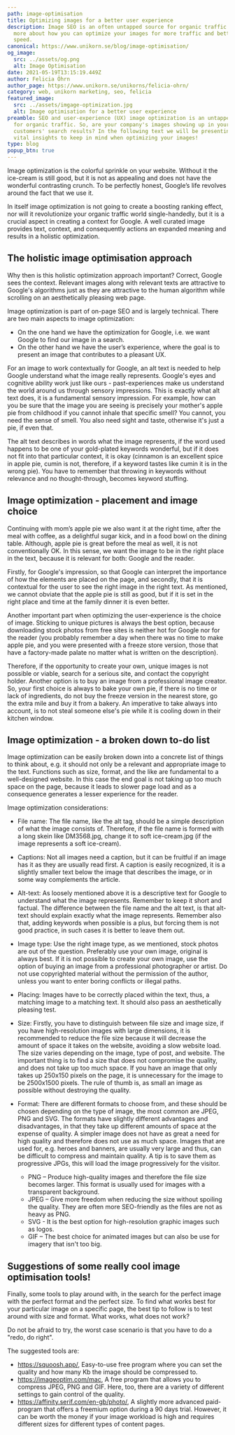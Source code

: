 ```yaml
---
path: image-optimisation
title: Optimizing images for a better user experience
description: Image SEO is an often untapped source for organic traffic. Read
  more about how you can optimize your images for more traffic and better page
  speed.
canonical: https://www.unikorn.se/blog/image-optimisation/
og_image:
  src: ../assets/og.png
  alt: Image Optimisation
date: 2021-05-19T13:15:19.449Z
author: Felicia Öhrn
author_page: https://www.unikorn.se/unikorns/felicia-ohrn/
category: web, unikorn marketing, seo, felicia
featured_image:
  src: ../assets/imgage-optimization.jpg
  alt: Image optimisation for a better user experience
preamble: SEO and user-experience (UX) image optimization is an untapped source
  for organic traffic. So, are your company's images showing up in your
  customers' search results? In the following text we will be presenting some
  vital insights to keep in mind when optimizing your images!
type: blog
popup_btn: true
---
```

Image optimization is the colorful sprinkle on your website. Without it the ice-cream is still good, but it is not as appealing and does not have the wonderful contrasting crunch. To be perfectly honest, Google’s life revolves around the fact that we use it.

In itself image optimization is not going to create a boosting ranking effect, nor will it revolutionize your organic traffic world single-handedly, but it is a crucial aspect in creating a context for Google. A well curated image provides text, context, and consequently actions an expanded meaning and results in a holistic optimization.

## The holistic image optimisation approach

Why then is this holistic optimization approach important? Correct, Google sees the context. Relevant images along with relevant texts are attractive to Google's algorithms just as they are attractive to the human algorithm while scrolling on an aesthetically pleasing web page.

Image optimization is part of on-page SEO and is largely technical. There are two main aspects to image optimization:

* On the one hand we have the optimization for Google, i.e. we want Google to find our image in a search.
* On the other hand we have the user’s experience, where the goal is to present an image that contributes to a pleasant UX.

For an image to work contextually for Google, an alt text is needed to help Google understand what the image really represents. Google's eyes and cognitive ability work just like ours - past-experiences make us understand the world around us through sensory impressions. This is exactly what alt text does, it is a fundamental sensory impression. For example, how can you be sure that the image you are seeing is precisely your mother's apple pie from childhood if you cannot inhale that specific smell? You cannot, you need the sense of smell. You also need sight and taste, otherwise it's just a pie, if even that.

The alt text describes in words what the image represents, if the word used happens to be one of your gold-plated keywords wonderful, but if it does not fit into that particular context, it is okay (cinnamon is an excellent spice in apple pie, cumin is not, therefore, if a keyword tastes like cumin it is in the wrong pie). You have to remember that throwing in keywords without relevance and no thought-through, becomes keyword stuffing.

## Image optimization - placement and image choice

Continuing with mom’s apple pie we also want it at the right time, after the meal with coffee, as a delightful sugar kick, and in a food bowl on the dining table. Although, apple pie is great before the meal as well, it is not conventionally OK. In this sense, we want the image to be in the right place in the text, because it is relevant for both: Google and the reader.

Firstly, for Google's impression, so that Google can interpret the importance of how the elements are placed on the page, and secondly, that it is contextual for the user to see the right image in the right text. As mentioned, we cannot obviate that the apple pie is still as good, but if it is set in the right place and time at the family dinner it is even better.

Another important part when optimizing the user-experience is the choice of image. Sticking to unique pictures is always the best option, because downloading stock photos from free sites is neither hot for Google nor for the reader (you probably remember a day when there was no time to make apple pie, and you were presented with a freeze store version, those that have a factory-made palate no matter what is written on the description).

Therefore, if the opportunity to create your own, unique images is not possible or viable, search for a serious site, and contact the copyright holder. Another option is to buy an image from a professional image creator. So, your first choice is always to bake your own pie, if there is no time or lack of ingredients, do not buy the freeze version in the nearest store, go the extra mile and buy it from a bakery. An imperative to take always into account, is to not steal someone else's pie while it is cooling down in their kitchen window.

## Image optimization - a broken down to-do list

Image optimization can be easily broken down into a concrete list of things to think about, e.g. it should not only be a relevant and appropriate image to the text. Functions such as size, format, and the like are fundamental to a well-designed website. In this case the end goal is not taking up too much space on the page, because it leads to slower page load and as a consequence generates a lesser experience for the reader.

Image optimization considerations:

* File name: The file name, like the alt tag, should be a simple description of what the image consists of. Therefore, if the file name is formed with a long skein like DM3568.jpg, change it to soft ice-cream.jpg (if the image represents a soft ice-cream).
* Captions: Not all images need a caption, but it can be fruitful if an image has it as they are usually read first. A caption is easily recognized, it is a slightly smaller text below the image that describes the image, or in some way complements the article.
* Alt-text: As loosely mentioned above it is a descriptive text for Google to understand what the image represents. Remember to keep it short and factual. The difference between the file name and the alt text, is that alt-text should explain exactly what the image represents. Remember also that, adding keywords when possible is a plus, but forcing them is not good practice, in such cases it is better to leave them out.
* Image type: Use the right image type, as we mentioned, stock photos are out of the question. Preferably use your own image, original is always best. If it is not possible to create your own image, use the option of buying an image from a professional photographer or artist. Do not use copyrighted material without the permission of the author, unless you want to enter boring conflicts or illegal paths.
* Placing: Images have to be correctly placed within the text, thus, a matching image to a matching text. It should also pass an aesthetically pleasing test.
* Size: Firstly, you have to distinguish between file size and image size, if you have high-resolution images with large dimensions, it is recommended to reduce the file size because it will decrease the amount of space it takes on the website, avoiding a slow website load. The size varies depending on the image, type of post, and website. The important thing is to find a size that does not compromise the quality, and does not take up too much space. If you have an image that only takes up 250x150 pixels on the page, it is unnecessary for the image to be 2500x1500 pixels. The rule of thumb is, as small an image as possible without destroying the quality.
* Format: There are different formats to choose from, and these should be chosen depending on the type of image, the most common are JPEG, PNG and SVG. The formats have slightly different advantages and disadvantages, in that they take up different amounts of space at the expense of quality. A simpler image does not have as great a need for high quality and therefore does not use as much space. Images that are used for, e.g. heroes and banners, are usually very large and thus, can be difficult to compress and maintain quality. A tip is to save them as progressive JPGs, this will load the image progressively for the visitor.

  * PNG – Produce high-quality images and therefore the file size becomes larger. This format is usually used for images with a transparent background.
  * JPEG – Give more freedom when reducing the size without spoiling the quality. They are often more SEO-friendly as the files are not as heavy as PNG.
  * SVG - It is the best option for high-resolution graphic images such as logos.
  * GIF – The best choice for animated images but can also be use for imagery that isn't too big.



## Suggestions of some really cool image optimisation tools!

Finally, some tools to play around with, in the search for the perfect image with the perfect format and the perfect size. To find what works best for your particular image on a specific page, the best tip to follow is to test around with size and format. What works, what does not work?

Do not be afraid to try, the worst case scenario is that you have to do a "redo, do right".

The suggested tools are:

* <https://squoosh.app/>, Easy-to-use free program where you can set the quality and how many Kb the image should be compressed to.
* <https://imageoptim.com/mac>, A free program that allows you to compress JPEG, PNG and GIF. Here, too, there are a variety of different settings to gain control of the quality.
* <https://affinity.serif.com/en-gb/photo/>, A slightly more advanced paid-program that offers a freemium option during a 90 days trial. However, it can be worth the money if your image workload is high and requires different sizes for different types of content pages.